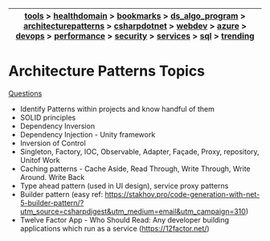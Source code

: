 | [tools](../tools/tools.md) > [healthdomain](../healthdomain/healthdomain.md) > [bookmarks](../bookmarks/bookmarks.md) > [ds_algo_program](../ds_algo_program/ds_algo_program.md) > [architecturepatterns](../architecturepatterns/architecturepatterns.md) > [csharpdotnet](../csharpdotnet/csharpdotnet.md) > [webdev](../webdev/webdev.md) > [azure](../azure/azure.md) > [devops](../devops/devops.md) > [performance](../performance/performance.md) > [security](../security/security.md) > [services](../services/services.md) > [sql](../sql/sql.md) > [trending](../trending/trending.md) |
| --- |

# Architecture Patterns Topics

[Questions](questions.md)

- Identify Patterns within projects and know handful of them
- SOLID principles
- Dependency Inversion
- Dependency Injection - Unity framework
- Inversion of Control
- Singleton, Factory, IOC, Observable, Adapter, Façade, Proxy, repository, Unitof Work
- Caching patterns - Cache Aside, Read Through, Write Through, Write Around. Write Back
- Type ahead pattern (used in UI design), service proxy patterns
- Builder pattern (easy ref: https://stakhov.pro/code-generation-with-net-5-builder-pattern/?utm_source=csharpdigest&utm_medium=email&utm_campaign=310)
- Twelve Factor App - Who Should Read: Any developer building applications which run as a service (https://12factor.net/)



